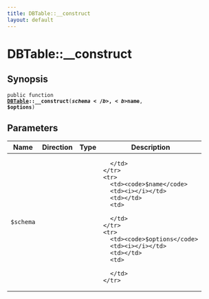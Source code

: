 ```yaml
---
title: DBTable::__construct
layout: default
---
```


# DBTable::__construct

## Synopsis

<code>public function <b><a href="DBTable">DBTable</a>::__construct</b>(<b>$schema</b>, <b>$name</b>, <b>$options</b>)</code>

## Parameters

<table>
  <thead>
    <tr>
      <th>Name</th>
      <th>Direction</th>
      <th>Type</th>
      <th>Description</th>
    </tr>
  </thead>
  <tbody>
    <tr>
      <td><code>$schema</code>
      <td><i></i></td>
      <td></td>
      <td>

      </td>
    </tr>
    <tr>
      <td><code>$name</code>
      <td><i></i></td>
      <td></td>
      <td>

      </td>
    </tr>
    <tr>
      <td><code>$options</code>
      <td><i></i></td>
      <td></td>
      <td>

      </td>
    </tr>
  </tbody>
</table>

